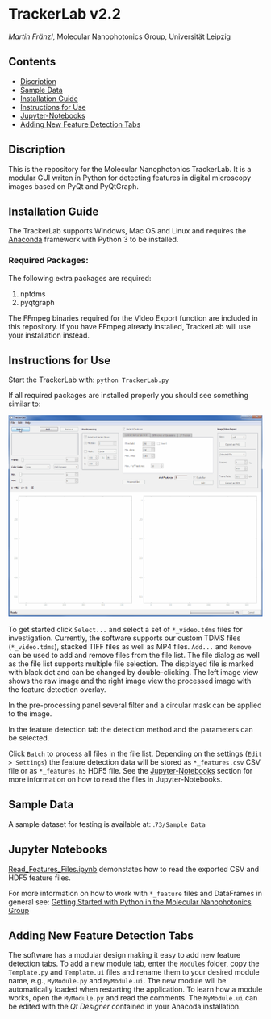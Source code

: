 # TrackerLab v2.2

*Martin Fränzl*, Molecular Nanophotonics Group, Universität Leipzig

## Contents

- [Discription](#discription)
- [Sample Data](#sample-data)
- [Installation Guide](#installation-guide)
- [Instructions for Use](#instructions-for-use)
- [Jupyter-Notebooks](#jupyter-notebooks)
- [Adding New Feature Detection Tabs](#adding-new-feature-detection-tabs)


## Discription

This is the repository for the Molecular Nanophotonics TrackerLab. It is a modular GUI writen in Python for detecting features in digital microscopy images based on PyQt and PyQtGraph.

## Installation Guide

The TrackerLab supports Windows, Mac OS and Linux and requires the [Anaconda](https://www.anaconda.com/download/) framework with Python 3 to be installed. 

### Required Packages:

The following extra packages are required:

1. nptdms
2. pyqtgraph

The FFmpeg binaries required for the Video Export function are included in this repository. If you have FFmpeg already installed, TrackerLab will use your installation instead.

## Instructions for Use

Start the TrackerLab with: `python TrackerLab.py`

If all required packages are installed properly you should see something similar to: <br>

![Screenshot](https://github.com/Molecular-Nanophotonics/TrackerLab/blob/master/Resources/Screencapture.gif)

To get started click `Select...` and select a set of `*_video.tdms` files for investigation. Currently, the software supports our custom TDMS files (`*_video.tdms`), stacked TIFF files as well as MP4 files. `Add...` and `Remove` can be used to add and remove files from the file list. The file dialog as well as the file list supports multiple file selection. The displayed file is marked with black dot and can be changed by double-clicking. The left image view shows the raw image and the right image view the processed image with the feature detection overlay.

In the pre-processing panel several filter and a circular mask can be applied to the image.  

In the feature detection tab the detection method and the parameters can be selected. 

Click `Batch` to process all files in the file list. Depending on the settings (`Edit > Settings`) the feature detection data will be stored as `*_features.csv` CSV file or as `*_features.h5` HDF5 file. See the [Jupyter-Notebooks](#jupyter-notebooks) section for more information on how to read the files in Jupyter-Notebooks. 

## Sample Data

A sample dataset for testing is available at: .`73/Sample Data`

## Jupyter Notebooks

[Read_Features_Files.ipynb](https://github.com/Molecular-Nanophotonics/TrackerLab/blob/master/Jupyter-Notebooks/Read_Features_Files.ipynb) demonstates how to read the exported CSV and HDF5 feature files.

For more information on how to work with `*_feature` files and DataFrames in general see: [Getting Started with Python in the Molecular Nanophotonics Group](https://github.com/Molecular-Nanophotonics/Jupyter-Notebooks/blob/master/GETTING_STARTED.ipynb)

## Adding New Feature Detection Tabs

The software has a modular design making it easy to add new feature detection tabs. To add a new module tab, enter the `Modules` folder, copy the `Template.py` and `Template.ui` files and rename them to your desired module name, e.g., `MyModule.py` and `MyModule.ui`. The new module will be automatically loaded when restarting the application. To learn how a module works, open the `MyModule.py` and read the comments. The `MyModule.ui` can be edited with the *Qt Designer* contained in your Anacoda installation.


